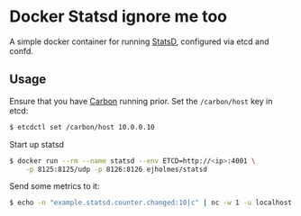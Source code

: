 # Docker Statsd ignore me too

A simple docker container for running [StatsD](https://github.com/etsy/statsd/), configured
via etcd and confd.

## Usage

Ensure that you have [Carbon](https://github.com/ejholmes/docker-carbon) running prior. Set
the `/carbon/host` key in etcd:

```bash
$ etcdctl set /carbon/host 10.0.0.10
```

Start up statsd

```bash
$ docker run --rm --name statsd --env ETCD=http://<ip>:4001 \
    -p 8125:8125/udp -p 8126:8126 ejholmes/statsd
```

Send some metrics to it:

```bash
$ echo -n "example.statsd.counter.changed:10|c" | nc -w 1 -u localhost 8125
```

